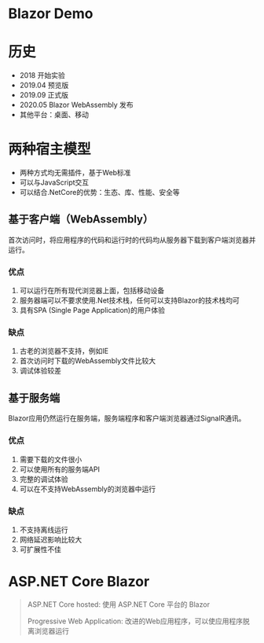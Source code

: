 # Blazor Demo

# 历史

- 2018 开始实验
- 2019.04 预览版
- 2019.09 正式版
- 2020.05 Blazor WebAssembly 发布
- 其他平台：桌面、移动

# 两种宿主模型

- 两种方式均无需插件，基于Web标准
- 可以与JavaScript交互
- 可以结合.NetCore的优势：生态、库、性能、安全等

## 基于客户端（WebAssembly）

​	首次访问时，将应用程序的代码和运行时的代码均从服务器下载到客户端浏览器并运行。

### 优点

1. 可以运行在所有现代浏览器上面，包括移动设备
2. 服务器端可以不要求使用.Net技术栈，任何可以支持Blazor的技术栈均可
3. 具有SPA (Single Page Application)的用户体验

### 缺点

1. 古老的浏览器不支持，例如IE
2. 首次访问时下载的WebAssembly文件比较大
3. 调试体验较差

## 基于服务端 

​	Blazor应用仍然运行在服务端，服务端程序和客户端浏览器通过SignalR通讯。

### 优点

1. 需要下载的文件很小
2. 可以使用所有的服务端API
3. 完整的调试体验
4. 可以在不支持WebAssembly的浏览器中运行

### 缺点

1. 不支持离线运行
2. 网络延迟影响比较大
3. 可扩展性不佳

# ASP.NET Core Blazor

> ASP.NET Core hosted: 使用 ASP.NET Core 平台的 Blazor
>
> Progressive Web Application: 改进的Web应用程序，可以使应用程序脱离浏览器运行